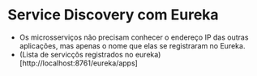 # Service Discovery com Eureka
- Os microsserviços não precisam conhecer o endereço IP das outras aplicações, mas apenas o nome que elas se registraram no Eureka.
- (Lista de servicçõs registrados no eureka)[http://localhost:8761/eureka/apps]



